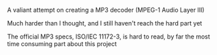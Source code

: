 A valiant attempt on creating a MP3 decoder (MPEG-1 Audio Layer III)

Much harder than I thought, and I still haven't reach the hard part yet

The official MP3 specs, ISO/IEC 11172-3, is hard to read, by far the most time consuming part about this project